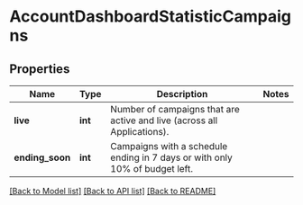 # AccountDashboardStatisticCampaigns

## Properties
Name | Type | Description | Notes
------------ | ------------- | ------------- | -------------
**live** | **int** | Number of campaigns that are active and live (across all Applications). | 
**ending_soon** | **int** | Campaigns with a schedule ending in 7 days or with only 10% of budget left. | 

[[Back to Model list]](../README.md#documentation-for-models) [[Back to API list]](../README.md#documentation-for-api-endpoints) [[Back to README]](../README.md)


